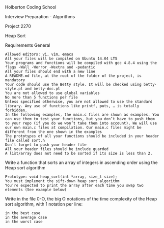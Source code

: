 Holberton Coding School

Interview Preparation - Algorithms

Project 2270

Heap Sort

Requirements
General

    Allowed editors: vi, vim, emacs
    All your files will be compiled on Ubuntu 14.04 LTS
    Your programs and functions will be compiled with gcc 4.8.4 using the flags -Wall -Werror -Wextra and -pedantic
    All your files should end with a new line
    A README.md file, at the root of the folder of the project, is mandatory
    Your code should use the Betty style. It will be checked using betty-style.pl and betty-doc.pl
    You are not allowed to use global variables
    No more than 5 functions per file
    Unless specified otherwise, you are not allowed to use the standard library. Any use of functions like printf, puts, … is totally forbidden.
    In the following examples, the main.c files are shown as examples. You can use them to test your functions, but you don’t have to push them to your repo (if you do we won’t take them into account). We will use our own main.c files at compilation. Our main.c files might be different from the one shown in the examples
    The prototypes of all your functions should be included in your header file called sort.h
    Don’t forget to push your header file
    All your header files should be include guarded
    A list/array does not need to be sorted if its size is less than 2.

Write a function that sorts an array of integers in ascending order using the Heap sort algorithm

    Prototype: void heap_sort(int *array, size_t size);
    You must implement the sift-down heap sort algorithm
    You’re expected to print the array after each time you swap two elements (See example below)

Write in the file 0-O, the big O notations of the time complexity of the Heap sort algorithm, with 1 notation per line:

    in the best case
    in the average case
    in the worst case
